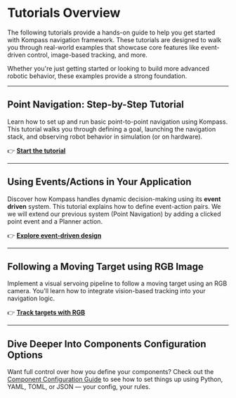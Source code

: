 
# Tutorials Overview

The following tutorials provide a hands-on guide to help you get started with Kompass navigation framework. These tutorials are designed to walk you through real-world examples that showcase core features like event-driven control, image-based tracking, and more.

Whether you're just getting started or looking to build more advanced robotic behavior, these examples provide a strong foundation.

---

## Point Navigation: Step-by-Step Tutorial

Learn how to set up and run basic point-to-point navigation using Kompass. This tutorial walks you through defining a goal, launching the navigation stack, and observing robot behavior in simulation (or on hardware).

👉 [**Start the tutorial**](point_navigation.md)

---

## Using Events/Actions in Your Application

Discover how Kompass handles dynamic decision-making using its **event driven** system. This tutorial explains how to define event-action pairs. We we will extend our previous system (Point Navigation) by adding a clicked point event and a Planner action.

👉 [**Explore event-driven design**](events_actions.md)

---

## Following a Moving Target using RGB Image

Implement a visual servoing pipeline to follow a moving target using an RGB camera. You'll learn how to integrate vision-based tracking into your navigation logic.

👉 [**Track targets with RGB**](vision_tracking.md)

---

## Dive Deeper Into Components Configuration Options

Want full control over how you define your components? Check out the [Component Configuration Guide](./configuration.md) to see how to set things up using Python, YAML, TOML, or JSON — your config, your rules.

<!-- ## Following a Moving Target using Depth

Extend the previous example using **depth sensing** to gain more robust tracking.

👉 [**Track with depth data**](vision_depth_follow.md) -->
